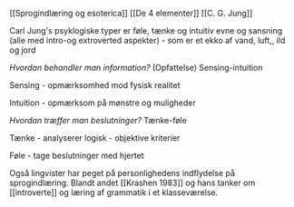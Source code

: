 [[Sprogindlæring og esoterica]]
[[De 4 elementer]]
[[C. G. Jung]]


Carl Jung's psyklogiske typer er føle, tænke og intuitiv evne og sansning (alle med intro-og extroverted aspekter) - som er et ekko af vand, luft,, ild og jord 

*Hvordan behandler man information?* (Opfattelse)
Sensing-intuition 

Sensing - opmærksomhed mod fysisk realitet 

Intuition - opmærksom på mønstre og muligheder 


*Hvordan træffer man beslutninger?*
Tænke-føle

Tænke - analyserer logisk - objektive kriterier

Føle - tage beslutninger med hjertet 


Også lingvister har peget på personlighedens indflydelse på sprogindlæring. Blandt andet [[Krashen 1983]] og hans tanker om [[introverte]] og læring af grammatik i et klasseværelse.


